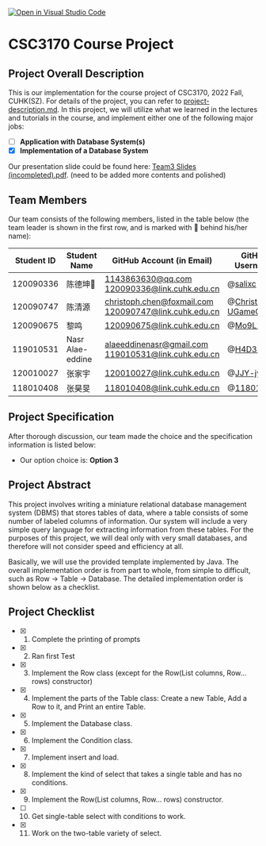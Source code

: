 [![Open in Visual Studio Code](https://classroom.github.com/assets/open-in-vscode-c66648af7eb3fe8bc4f294546bfd86ef473780cde1dea487d3c4ff354943c9ae.svg)](https://classroom.github.com/online_ide?assignment_repo_id=9434409&assignment_repo_type=AssignmentRepo)
# CSC3170 Course Project

## Project Overall Description

This is our implementation for the course project of CSC3170, 2022 Fall, CUHK(SZ). For details of the project, you can refer to [project-description.md](project-description.md). In this project, we will utilize what we learned in the lectures and tutorials in the course, and implement either one of the following major jobs:

<!-- Please fill in "x" to replace the blank space between "[]" to tick the todo item; it's ticked on the first one by default. -->

- [ ] **Application with Database System(s)**
- [x] **Implementation of a Database System**

Our presentation slide could be found here: [Team3 Slides (incompleted).pdf](Team3%20Slides%20(incompleted).pdf). (need to be added more contents and polished)

## Team Members

Our team consists of the following members, listed in the table below (the team leader is shown in the first row, and is marked with 🚩 behind his/her name):

<!-- change the info below to be the real case -->

| Student ID | Student Name | GitHub Account (in Email) | GitHub Username |
| ---------- | ------------ | ------------------------- | ------------------------- |
| 120090336   | 陈德坤🚩    | 1143863630@qq.com<br>120090336@link.cuhk.edu.cn | @[salixc](https://github.com/salixc) |
| 120090747   | 陈清源    | christoph.chen@foxmail.com<br>120090747@link.cuhk.edu.cn   |@[Christoph-UGameGerm](https://github.com/Christoph-UGameGerm)|
| 120090675   | 黎鸣     | 120090675@link.cuhk.edu.cn     | @[Mo9L1](https://github.com/Mo9L1) |
| 119010531 |Nasr Alae-eddine| alaeeddinenasr@gmail.com<br>119010531@link.cuhk.edu.cn| @[H4D32](https://github.com/H4D32) |
| 120010027  | 张家宇    | 120010027@link.cuhk.edu.cn     | @[JJY-jy233](https://github.com/JJY-jy233) |
| 118010408   | 张昊旻  | 118010408@link.cuhk.edu.cn     | @[118010408](https://github.com/118010408) |

## Project Specification

<!-- You should remove the terms/sentence that is not necessary considering your option/branch/difficulty choice -->

After thorough discussion, our team made the choice and the specification information is listed below:

- Our option choice is: **Option 3**


<!-- As for Option 2, our topic background specification can be found in [background-specification.md](background-specification.md). -->

## Project Abstract

This project involves writing a miniature relational database management system (DBMS) that stores tables of data, where a table consists of some number of labeled columns of information. Our system will include a very simple query language for extracting information from these tables. For the purposes of this project, we will deal only with very small databases, and therefore will not consider speed and efficiency at all.

Basically, we will use the provided template implemented by Java. The overall implementation order is from part to whole, from simple to difficult, such as Row -> Table -> Database. The detailed implementation order is shown below as a checklist.

## Project Checklist

- [x] 1. Complete the printing of prompts

- [x] 2. Ran first Test 

- [x] 3. Implement the Row class (except for the Row(List<Column> columns, Row... rows) constructor)

- [x] 4. Implement the parts of the Table class: Create a new Table, Add a Row to it, and Print an entire Table.

- [x] 5. Implement the Database class.
  
- [x] 6. Implement the Condition class.

- [x] 7. Implement insert and load.

- [x] 8. Implement the kind of select that takes a single table and has no conditions.

- [x] 9. Implement the Row(List<Column> columns, Row... rows) constructor.

- [ ] 10. Get single-table select with conditions to work.

- [x] 11. Work on the two-table variety of select.

<!-- TODO -->
